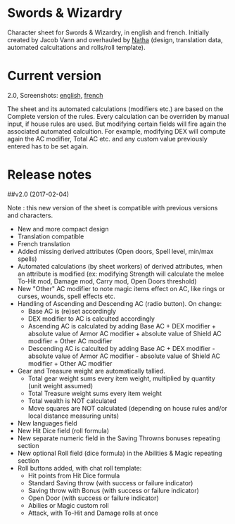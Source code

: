 # Swords & Wizardry

Character sheet for Swords & Wizardry, in english and french.
Initially created by Jacob Vann and overhauled by [Natha](https://github.com/NathaTerrien/roll20-wip/blob/master/README.md) (design, translation data, automated calcultations and rolls/roll template).

# Current version
2.0, Screenshots: [english](SWSheet.png), [french](SWSheet_fr.png)

The sheet and its automated calculations (modifiers etc.) are based on the Complete version of the rules.
Every calculation can be overriden by manual input, if house rules are used. But modifying certain fields will fire again the associated automated calcultion. For example, modifying DEX will compute again the AC modifier, Total AC etc. and any custom value previously entered has to be set again.

# Release notes

##v2.0 (2017-02-04)

Note : this new version of the sheet is compatible with previous versions and characters.

* New and more compact design
* Translation compatible
* French translation
* Added missing derived attributes (Open doors, Spell level, min/max spells)
* Automated calculations (by sheet workers) of derived attributes, when an attribute is modified (ex: modifying Strength will calculate the melee To-Hit mod, Damage mod, Carry mod, Open Doors threshold)
* New "Other" AC modifier to note magic items effect on AC, like rings or curses, wounds, spell effects etc.
* Handling of Ascending and Descending AC (radio button). On change: 
  * Base AC is (re)set accordingly
  * DEX modifier to AC is calculted accordingly
  * Ascending AC is calculated by adding Base AC + DEX modifier + absolute value of Armor AC modifier + absolute value of Shield AC modifier + Other AC modifier
  * Descending AC is calculted by adding Base AC + DEX modifier - absolute value of Armor AC modifier - absolute value of Shield AC modifier + Other AC modifier
* Gear and Treasure weight are automatically tallied. 
  * Total gear weight sums every item weight, multiplied by quantity (unit weight assumed)
  * Total Treasure weight sums every item weight
  * Total wealth is NOT calculated
  * Move squares are NOT calculated (depending on house rules and/or local distance measuring units)
* New languages field
* New Hit Dice field (roll formula)
* New separate numeric field in the Saving Throwns bonuses repeating section
* New optional Roll field (dice formula) in the Abilities & Magic repeating section
* Roll buttons added, with chat roll template:
  * Hit points from Hit Dice formula
  * Standard Saving throw (with success or failure indicator)
  * Saving throw with Bonus (with success or failure indicator)
  * Open Door (with success or failure indicator)
  * Abilies or Magic custom roll
  * Attack, with To-Hit and Damage rolls at once
